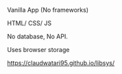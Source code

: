 Vanilla App (No frameworks)

HTML/ CSS/ JS

No database, No API.

Uses browser storage

https://claudwatari95.github.io/libsys/
